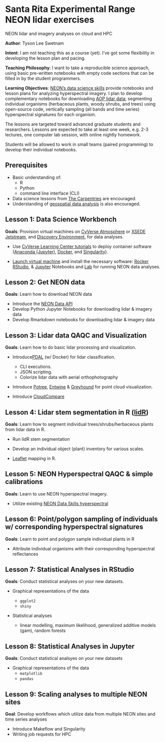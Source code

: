 # Santa Rita Experimental Range NEON lidar exercises

NEON lidar and imagery analyses on cloud and HPC

**Author**: Tyson Lee Swetnam

**Intent**: I am not teaching this as a course (yet). I’ve got some flexibility in developing the lesson plan and pacing. 

**Teaching Philosophy**: I want to take a reproducible science approach, using basic pre-written notebooks with empty code sections that can be filled in by the student programmers. 

**Learning Objectives**: [NEON’s data science skills](http://www.neonscience.org/opportunities/learning-opportunities/neon-data-skills) provide notebooks and lesson plans for analyzing hyperspectral imagery. I plan to develop complementary notebooks for downloading [AOP lidar data](http://www.neonscience.org/data-collection/airborne-remote-sensing); segmenting individual organisms (herbaceous plants, woody shrubs, and trees) using open-source code, vertically sampling (all bands and time series) hyperspectral signatures for each organism.

The lessons are targeted toward advanced graduate students and researchers. Lessons are expected to take at least one week, e.g. 2-3 lectures, one computer lab session, with online nightly homework.

Students will be allowed to work in small teams (paired programming) to develop their individual notebooks.

## Prerequisites

* Basic understanding of:
  * R 
  * Python 
  * command line interface (CLI)  
* Data science lessons from [The Carpentries](https://software-carpentry.org/lessons/) are encouraged. 
* Understanding of [geospatial data analysis](http://www.datacarpentry.org/r-spatial-data-management-intro/) is also encouraged. 

## Lesson 1: Data Science Workbench

**Goals**: Provision virtual machines on [CyVerse Atmosphere](https://atmo.cyverse.org/application) or [XSEDE Jetstream](https://use.jetstream-cloud.org/application), and [Discovery Environment](https://de.cyverse.org/de/), for data analyses.

* Use [CyVerse Learning Center tutorials](https://cyverse-ez-quickstart.readthedocs-hosted.com/en/latest/) to deploy container software ([Anaconda (Jupyter)](https://anaconda.org/anaconda/jupyter), [Docker](https://www.docker.com/), and [Singularity](http://singularity.lbl.gov/)).

* [Launch virtual machine](https://github.com/tyson-swetnam/SRER_NEON/wiki/Virtual-Machines-QuickStart) and install the necessary software: [Rocker RStudio](https://hub.docker.com/u/rocker/), & [Jupyter](http://jupyter.org/) Notebooks and [Lab](https://github.com/jupyterlab/jupyterlab) for running NEON data analyses.

## Lesson 2: Get NEON data

**Goals**: Learn how to download NEON data

* Introduce the [NEON Data API](https://github.com/NEONScience/neon-data-api)   
* Develop Python Jupyter Notebooks for downloading lidar & imagery data 
* Develop Rmarkdown notebooks for downloading lidar & imagery data

## Lesson 3: Lidar data QAQC and Visualization

**Goals**: Learn how to do basic lidar processing and visualization.

* Introduce[PDAL](https://www.pdal.io/) (w/ Docker) for lidar classification. 
  * CLI executions.
  * JSON scripting.
  * Colorize lidar data with aerial orthophotography

* Introduce [Potree](http://www.potree.org/), [Entwine](https://entwine.io/) & [Greyhound](https://greyhound.io/) for point cloud visualization.

* Introduce [CloudCompare](http://www.danielgm.net/cc/)

## Lesson 4: Lidar stem segmentation in R ([lidR](https://github.com/Jean-Romain/lidR))

**Goals**: Learn how to segment individual trees/shrubs/herbaceous plants from lidar data in R.

* Run lidR stem segmentation

* Develop an individual object (plant) inventory for various scales.

* [Leaflet](https://rstudio.github.io/leaflet/) mapping in R.

## Lesson 5: NEON Hyperspectral QAQC & simple calibrations

**Goals**: Learn to use NEON hyperspectral imagery.

* Utilize existing [NEON Data Skills hyperspectral](http://neondataskills.org/hyperspectral-remote-sensing/)

## Lesson 6: Point/polygon sampling of individuals w/ corresponding hyperspectral signatures

**Goals**: Learn to point and polygon sample individual plants in R

* Attribute individual organisms with their corresponding hyperspectral reflectances

## Lesson 7: Statistical Analyses in RStudio

**Goals**: Conduct statistical analyses on your new datasets.

* Graphical representations of the data 
  * `ggplot2`
  * `shiny`
  
* Statistical analyses
  * linear modelling, maximum likelihood, generalized additive models (gam), random forests

## Lesson 8: Statistical Analyses in Jupyter

**Goals**: Conduct statistical analsyes on your new datasets

* Graphical representations of the data
  * `matplotlib`
  * `pandas`
  
## Lesson 9: Scaling analyses to multiple NEON sites

**Goal**: Develop workflows which utilize data from multiple NEON sites and time series analyses

* Introduce Makeflow and Singularity
* Writing job requests for HPC
